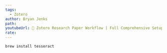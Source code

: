 ```yaml
---
tags:
  - Zotero
author: Bryan Jenks
path: 
youtubeUrl: 📜️ Zotero Research Paper Workflow | Full Comprehensive Setup Guide 🛠️ - YouTubehttps://www.youtube.com/watch?v=m-J-v0JdL3w
rate:
---
```


```java
brew install tesseract
```